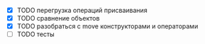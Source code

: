 - [x] TODO перегрузка операций присваивания
- [x] TODO сравнение объектов
- [x] TODO разобраться с move конструкторами и операторами
- [ ] TODO тесты

